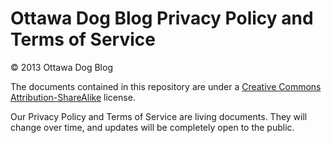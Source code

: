 # Ottawa Dog Blog Privacy Policy and Terms of Service

© 2013 Ottawa Dog Blog

The documents contained in this repository are under a [Creative Commons Attribution-ShareAlike](https://creativecommons.org/licenses/by-sa/3.0/) license.

Our Privacy Policy and Terms of Service are living documents. They will change over time, and updates will be completely open to the public.
